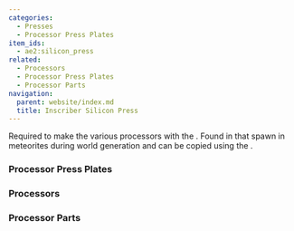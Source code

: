 ```yaml
---
categories:
  - Presses
  - Processor Press Plates
item_ids:
  - ae2:silicon_press
related:
  - Processors
  - Processor Press Plates
  - Processor Parts
navigation:
  parent: website/index.md
  title: Inscriber Silicon Press
---
```


Required to make the various processors with the <ItemLink
id="inscriber"/>. Found in <ItemLink
id="sky_stone_chest"/> that spawn in meteorites
during world generation and can be copied using the <ItemLink
id="inscriber"/>.

<RecipeFor id="silicon_press" />

### Processor Press Plates

<CategoryIndex category="Processor Press Plates" />

### Processors

<CategoryIndex category="Processors" />

### Processor Parts

<CategoryIndex category="Processor Parts" />

